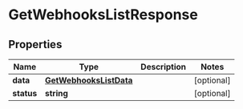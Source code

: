 
# GetWebhooksListResponse

## Properties

Name | Type | Description | Notes
------------ | ------------- | ------------- | -------------
**data** | [**GetWebhooksListData**](GetWebhooksListData.md) |  |  [optional]
**status** | **string** |  |  [optional]



